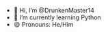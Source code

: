 - 👋 Hi, I’m @DrunkenMaster14
- 🌱 I’m currently learning Python
- 😄 Pronouns: He/Him

<!---
DrunkenMaster14/DrunkenMaster14 is a ✨ special ✨ repository because its `README.md` (this file) appears on your GitHub profile.
You can click the Preview link to take a look at your changes.
--->
